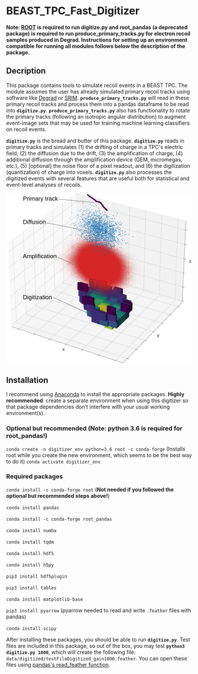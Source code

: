 # BEAST_TPC_Fast_Digitizer

**Note: [ROOT](https://root.cern/install/) is required to run digitize.py and root_pandas (a deprecated package) is required to run produce_primary_tracks.py for electron recoil samples produced in Degrad. Instructions for setting up an environment compatible for running all modules follows below the description of the package.**

## Decription
This package contains tools to simulate recoil events in a BEAST TPC. The module assumes the user has already simulated primary recoil tracks using software like [Degrad](https://degrad.web.cern.ch/degrad/) or [SRIM](http://www.srim.org/). **`produce_primary_tracks.py`** will read in these primary recoil tracks and process them into a pandas dataframe to be read into **`digitize.py`**. **`produce_primary_tracks.py`** also has functionality to rotate the primary tracks (following an isotropic angular distribution) to augment event-image sets that may be used for training machine learning classifiers on recoil events.

**`digitize.py`** is the bread and butter of this package. **`digitize.py`** reads in primary tracks and simulates (1) the drifting of charge in a TPC's electric field, (2) the diffusion due to the drift, (3) the amplification of charge, (4) additional diffusion through the amplification device (GEM, micromegas, etc.), (5) [optional] the noise floor of a pixel readout, and (6) the digitization (quantization) of charge into voxels. 
**`digitize.py`** also processes the digitized events with several features that are useful both for statistical and event-level analyses of recoils.

![plot](./digi.png)

## Installation

I recommend using [Anaconda](https://www.anaconda.com/) to install the appropriate packages. **Highly recommended**: create a separate environment when using this digitizer so that package dependencies don't interfere with your usual working environment(s).

### Optional but recommended (Note: python 3.6 is required for root_pandas!)
`conda create -n digitizer_env python=3.6 root -c conda-forge` (Installs root while you create the new environment, which seems to be the best way to do it)
`conda activate digitizer_env`

### Required packages
`conda install -c conda-forge root` (**Not needed if you followed the optional but recommended steps above!**)

`conda install pandas`

`conda install -c conda-forge root_pandas`

`conda install numba`

`conda install tqdm`

`conda install hdf5`

`conda install h5py` 

`pip3 install hdf5plugin`

`pip3 install tables`

`conda install matplotlib-base`

`pip3 install pyarrow` (pyarrow needed to read and write `.feather` files with pandas)

`conda install scipy`

After installing these packages, you should be able to run **`digitize.py`**. Test files are included in this package, so out of the box, you may test **`python3 digitize.py 1000`**, which will create the following file: `data/digitized/testFileDigitized_gain1000.feather`. You can open these files using [pandas's read_feather function](https://pandas.pydata.org/docs/reference/api/pandas.read_feather.html).

